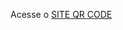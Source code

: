 
<p>Acesse o <a href="https://roberta-sarah.github.io/projeto-android/" target="">SITE QR CODE</a></p>
